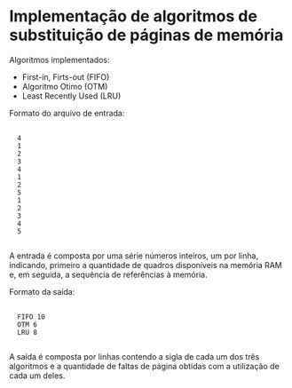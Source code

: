 Implementação de algoritmos de substituição de páginas de memória
==

Algoritmos implementados:

* First-in, Firts-out (FIFO)
* Algoritmo Otimo (OTM)
* Least Recently Used (LRU)

Formato do arquivo de entrada:

<pre>
  <code>
  4
  1
  2
  3
  4
  1
  2
  5
  1
  2
  3
  4
  5
  </code>
</pre>

A entrada é composta por uma série números inteiros, um por linha, indicando, primeiro a quantidade de quadros disponíveis na memória RAM e, em seguida, a sequência de referências à memória.


Formato da saída:

<pre>
  <code>
  FIFO 10
  OTM 6
  LRU 8
  </code>
</pre>

A saída é composta por linhas contendo a sigla de cada um dos três algoritmos e a quantidade de faltas de página obtidas com a utilização de cada um deles.
